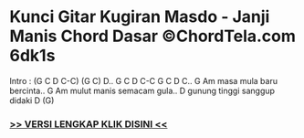 
 # Kunci Gitar Kugiran Masdo - Janji Manis Chord Dasar ©ChordTela.com 6dk1s


Intro : (G C D C-C) (G C) D.. G C D C-C G C D C.. G Am masa mula baru bercinta.. G Am mulut manis semacam gula.. D gunung tinggi sanggup didaki D (G)

###  <a href="https://shortlighzx.web.app?sq=Kunci Gitar Kugiran Masdo - Janji Manis Chord Dasar ©ChordTela.com"> >> VERSI LENGKAP KLIK DISINI << </a>
